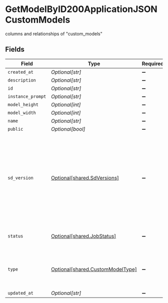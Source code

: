 # GetModelByID200ApplicationJSONCustomModels

columns and relationships of "custom_models"


## Fields

| Field                                                                                                                                      | Type                                                                                                                                       | Required                                                                                                                                   | Description                                                                                                                                |
| ------------------------------------------------------------------------------------------------------------------------------------------ | ------------------------------------------------------------------------------------------------------------------------------------------ | ------------------------------------------------------------------------------------------------------------------------------------------ | ------------------------------------------------------------------------------------------------------------------------------------------ |
| `created_at`                                                                                                                               | *Optional[str]*                                                                                                                            | :heavy_minus_sign:                                                                                                                         | N/A                                                                                                                                        |
| `description`                                                                                                                              | *Optional[str]*                                                                                                                            | :heavy_minus_sign:                                                                                                                         | N/A                                                                                                                                        |
| `id`                                                                                                                                       | *Optional[str]*                                                                                                                            | :heavy_minus_sign:                                                                                                                         | N/A                                                                                                                                        |
| `instance_prompt`                                                                                                                          | *Optional[str]*                                                                                                                            | :heavy_minus_sign:                                                                                                                         | N/A                                                                                                                                        |
| `model_height`                                                                                                                             | *Optional[int]*                                                                                                                            | :heavy_minus_sign:                                                                                                                         | N/A                                                                                                                                        |
| `model_width`                                                                                                                              | *Optional[int]*                                                                                                                            | :heavy_minus_sign:                                                                                                                         | N/A                                                                                                                                        |
| `name`                                                                                                                                     | *Optional[str]*                                                                                                                            | :heavy_minus_sign:                                                                                                                         | N/A                                                                                                                                        |
| `public`                                                                                                                                   | *Optional[bool]*                                                                                                                           | :heavy_minus_sign:                                                                                                                         | N/A                                                                                                                                        |
| `sd_version`                                                                                                                               | [Optional[shared.SdVersions]](undefined/models/shared/sdversions.md)                                                                       | :heavy_minus_sign:                                                                                                                         | The base version of stable diffusion to use if not using a custom model. v1_5 is 1.5, v2 is 2.1, if not specified it will default to v1_5. |
| `status`                                                                                                                                   | [Optional[shared.JobStatus]](undefined/models/shared/jobstatus.md)                                                                         | :heavy_minus_sign:                                                                                                                         | The status of the current task.                                                                                                            |
| `type`                                                                                                                                     | [Optional[shared.CustomModelType]](undefined/models/shared/custommodeltype.md)                                                             | :heavy_minus_sign:                                                                                                                         | The category the most accurately reflects the model.                                                                                       |
| `updated_at`                                                                                                                               | *Optional[str]*                                                                                                                            | :heavy_minus_sign:                                                                                                                         | N/A                                                                                                                                        |